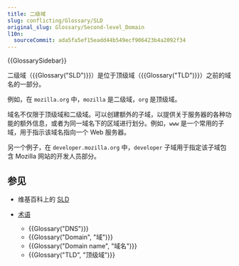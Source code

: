 ```yaml
---
title: 二级域
slug: conflicting/Glossary/SLD
original_slug: Glossary/Second-level_Domain
l10n:
  sourceCommit: ada5fa5ef15eadd44b549ecf906423b4a2092f34
---
```


{{GlossarySidebar}}

二级域（{{Glossary("SLD")}}）是位于顶级域（{{Glossary("TLD")}}）之前的域名的一部分。

例如，在 `mozilla.org` 中，`mozilla` 是二级域，`org` 是顶级域。

域名不仅限于顶级域和二级域。可以创建额外的子域，以提供关于服务器的各种功能的额外信息，或者为同一域名下的区域进行划分。例如，`www` 是一个常用的子域，用于指示该域名指向一个 Web 服务器。

另一个例子，在 `developer.mozilla.org` 中，`developer` 子域用于指定该子域包含 Mozilla 网站的开发人员部分。

## 参见

- 维基百科上的 [SLD](https://en.wikipedia.org/wiki/二级域)
- [术语](/zh-CN/docs/Glossary)

  - {{Glossary("DNS")}}
  - {{Glossary("Domain", "域")}}
  - {{Glossary("Domain name", "域名")}}
  - {{Glossary("TLD", "顶级域")}}
